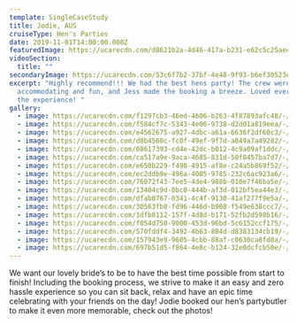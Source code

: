 ```yaml
---
template: SingleCaseStudy
title: Jodie, AUS
cruiseType: Hen's Parties
date: 2019-11-01T14:00:00.000Z
featuredImage: https://ucarecdn.com/d8621b2a-4d46-417a-b231-e62c5c25aeea/-/preview/-/enhance/35/
videoSection:
  title: ""
secondaryImage: https://ucarecdn.com/53c6f7b2-37bf-4e48-9f93-b6ef30523e62/-/preview/-/enhance/50/
excerpt: "Highly recommend!!! We had the best hens party! The crew were so
  accommodating and fun, and Jess made the booking a breeze. Loved every bit of
  the experience! "
gallery:
  - image: https://ucarecdn.com/f1297cb3-46ed-4606-b263-4f87893afc48/-/preview/-/enhance/9/
  - image: https://ucarecdn.com/f584cf7c-5343-4e06-9738-d2d01a819eea/-/preview/-/enhance/38/
  - image: https://ucarecdn.com/e4562675-a927-4dbc-a61a-6636f2df60c3/-/crop/1200x1597/0,0/-/preview/-/enhance/35/
  - image: https://ucarecdn.com/d8b4560c-fc0f-49ef-9f7d-a849a7a49282/-/preview/-/enhance/12/
  - image: https://ucarecdn.com/08617393-cd4e-42dc-b012-4c9a09af1ddc/-/preview/-/enhance/44/
  - image: https://ucarecdn.com/ca517a9e-9aca-4685-831d-50f8457ba7d7/-/preview/-/enhance/50/
  - image: https://ucarecdn.com/e650b229-f498-4915-af8e-c24a5b869f52/-/preview/-/enhance/42/
  - image: https://ucarecdn.com/ec2ddb9e-496a-4005-9785-232c6ac923a6/-/crop/1200x1607/0,193/-/preview/-/enhance/41/
  - image: https://ucarecdn.com/76072f43-7ee5-4de4-988b-010e7f46ba5e/-/crop/969x1302/0,0/-/preview/-/enhance/50/
  - image: https://ucarecdn.com/13404c9d-0bc0-444b-af3d-012bf5ea44e3/-/preview/-/enhance/44/
  - image: https://ucarecdn.com/dfab0767-0341-4c4f-9130-41af277f9e5a/-/preview/-/enhance/28/
  - image: https://ucarecdn.com/30563fb0-fd96-446d-b908-f549e638ccc7/-/preview/-/enhance/39/
  - image: https://ucarecdn.com/1dfb8112-157f-4d8d-b171-52fb2d598b16/-/preview/-/enhance/32/
  - image: https://ucarecdn.com/f054d750-9000-453d-96bd-5c6152ccf175/-/preview/-/enhance/37/
  - image: https://ucarecdn.com/570fddf4-3492-4b63-804d-d8383134cb19/-/preview/-/enhance/100/
  - image: https://ucarecdn.com/157943e9-9605-4cbb-88af-c0630ca8fd8a/-/preview/-/enhance/37/
  - image: https://ucarecdn.com/697b51d5-f864-4e8c-b124-32e0dcfcb50e/-/preview/-/enhance/37/
---
```

We want our lovely bride’s to be to have the best time possible from start to finish! Including the booking process, we strive to make it an easy and zero hassle experience so you can sit back, relax and have an epic time celebrating with your friends on the day! Jodie booked our hen’s partybutler to make it even more memorable, check out the photos!
